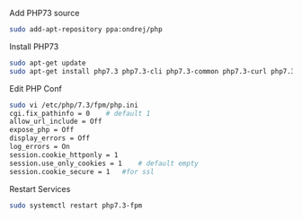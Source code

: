 Add PHP73 source
```bash
sudo add-apt-repository ppa:ondrej/php
```

Install PHP73
```bash
sudo apt-get update
sudo apt-get install php7.3 php7.3-cli php7.3-common php7.3-curl php7.3-fpm php7.3-gd php7.3-json php7.3-mbstring php7.3-mysql php7.3-readline php7.3-xml php7.3-zip php7.3-sqlite php7.3-bcmath
```

Edit PHP Conf
```bash
sudo vi /etc/php/7.3/fpm/php.ini
cgi.fix_pathinfo = 0    # default 1
allow_url_include = Off
expose_php = Off
display_errors = Off
log_errors = On
session.cookie_httponly = 1
session.use_only_cookies = 1    # default empty
session.cookie_secure = 1   #for ssl
```

Restart Services
```bash
sudo systemctl restart php7.3-fpm
```
